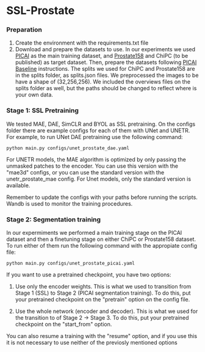 # SSL-Prostate

### Preparation

1. Create the environment with the requirements.txt file
2. Download and prepare the datasets to use. In our experiments we used [PICAI](https://pi-cai.grand-challenge.org) as the main training dataset, and [Prostate158](https://zenodo.org/records/6481141) and ChiPC (to be published) as target dataset. Then, prepare the datasets following [PICAI Baseline](https://github.com/DIAGNijmegen/picai_baseline) instructions. The splits we used for ChiPC and Prostate158 are in the splits folder, as splits.json files. We preprocessed the images to be have a shape of (32,256,256). We included the overviews files on the splits folder as well, but the paths should be changed to reflect where is your own data.

### Stage 1: SSL Pretraining
We tested MAE, DAE, SimCLR and BYOL as SSL pretraining. On the configs folder there are example configs for each of them with UNet and UNETR. For example, to run UNet DAE pretraining use the following command:
```
python main.py configs/unet_prostate_dae.yaml
```
For UNETR models, the MAE algorithm is optimized by only passing the unmasked patches to the encoder. You can use this version with the "mae3d" configs, or you can use the standard version with the unetr_prostate_mae config. For Unet models, only the standard version is available.

Remember to update the configs with your paths before running the scripts.
Wandb is used to monitor the training procedures.

### Stage 2: Segmentation training
In our expermiments we performed a main training stage on the PICAI dataset and then a finetuning stage on either ChiPC or Prostate158 dataset. To run either of them run the following command with the appropiate config file:
```
python main.py configs/unet_prostate_picai.yaml
```
If you want to use a pretrained checkpoint, you have two options:

1. Use only the encoder weights. This is what we used to transition from Stage 1 (SSL) to Stage 2 (PICAI segmentation training). To do this, put your pretrained checkpoint on the "pretrain" option on the config file.

2. Use the whole network (encoder and decoder). This is what we used for the transition to of Stage 2 -> Stage 3. To do this, put your pretrained checkpoint on the "start_from" option.

You can also resume a training with the "resume" option, and if you use this it is not necessary to use neither of the previosly mentioned options
